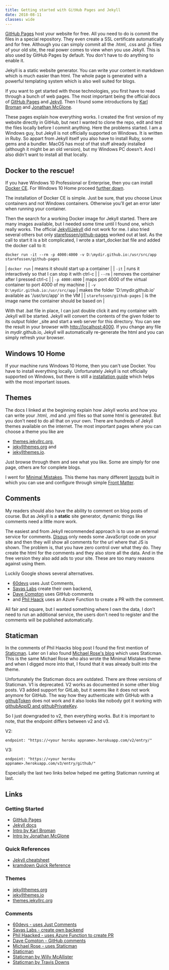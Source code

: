```yaml
---
title: Getting started with GitHub Pages and Jekyll
date: 2018-08-11
classes: wide
---
```


[GitHub Pages](https://pages.github.com/) host your website for free. All you need to do is commit the
files in a special repository. They even create a SSL certificate automatically and for free.
Although you can simply commit all the .html, .css and .js files of your old site, the real
power comes to view when you use Jekyll. This is also used by GitHub Pages by default. You
don't have to do anything to enable it.

Jekyll is a static website generator. You can write your content in markdown which is much easier than html.
The whole page is generated with a powerful templating system which is also well suited for blogs.

If you want to get started with those technologies, you first have to read through a bunch of web pages.
The most important being the official docs of
[GitHub Pages](https://pages.github.com/) and [Jekyll](https://jekyllrb.com/docs/home/).
Then I found some introductions by [Karl Broman](https://kbroman.org/simple_site/) and
[Jonathan McGlone](http://jmcglone.com/guides/github-pages/).

These pages explain how everything works. I created the first version of my website directly in GitHub,
but next I wanted to clone the repo, edit and test the files locally before I commit anything.
Here the problems started. I am a Windows guy, but Jekyll is not officially supported on Windows.
It is written in Ruby. So appart from Jekyll itself you also have to install Ruby, some gems and 
a bundler. MacOS has most of that stuff already installed (although it might be an old version), but
my Windows PC doesn't. And I also didn't want to install all that locally.


## Docker to the rescue!

If you have Windows 10 Professional or Enterprise, then you can install
[Docker CE](https://store.docker.com/editions/community/docker-ce-desktop-windows).
For Windows 10 Home proceed [further down](#windows-10-home).

The installation of Docker CE is simple. Just be sure, that you choose Linux containers and not
Windows containers. Otherwise you'll get an error later when running your container.

Then the search for a working Docker image for Jekyll started. There are many images available, but I needed
some time until I found one, which really works.
The official [Jekyll/Jekyll](https://hub.docker.com/r/jekyll/jekyll/) did not work for me.
I also tried several others but only [starefossen/github-pages](https://github.com/Starefossen/docker-github-pages)
worked out at last. As the call to start it is a bit complicated, I wrote a start_docker.bat file
and added the docker call to it:

    docker run -it --rm -p 4000:4000 -v D:\mydir.github.io:/usr/src/app starefossen/github-pages

| `docker run` | means it should start up a container |
| `-it` | runs it interactively so that I can stop it with ctrl-c |
| `--rm` | removes the container after I pressed ctrl-c |
| `-p 4000:4000` | maps port 4000 of the virtual container to port 4000 of my machine |
| `-v D:\mydir.github.io:/usr/src/app` | makes the folder 'D:\mydir.github.io' available as '/usr/src/app' in the VM |
| `starefossen/github-pages` | is the image name the container should be based on |

With that .bat file in place, I can just double click it and my container with Jekyll will be started.
Jekyll will convert the contents of the given folder to its output folder _site and start a web server for this
directory. You can see the result in your browser with [http://localhost:4000](http://localhost:4000).
If you change any file in *mydir*.github.io, Jekyll will automatically re-generate the html and you can
simply refresh your browser.


## Windows 10 Home

If your machine runs Windows 10 Home, then you can't use Docker. You have to install everything locally.
Unfortunately Jekyll is not officially supported on Windows, but there is still a 
[installation guide](https://jekyllrb.com/docs/windows) which helps with the most important issues.


## Themes

The docs I linked at the beginning explain how Jekyll works and how you can write your .html, .md and .yml
files so that some html is generated. But you don't need to do all that on your own.
There are hundreds of Jekyll themes available on the internet. 
The most important pages where you can choose a theme you like are
- [themes.jekyllrc.org](http://themes.jekyllrc.org/),
- [jekyllthemes.org](http://jekyllthemes.org/) and
- [jekyllthemes.io](https://jekyllthemes.io).

Just browse through them and see what you like. Some are simply for one page, others are for complete blogs.

I went for [Minimal Mistakes](https://github.com/mmistakes/minimal-mistakes).
This theme has many different [layouts](https://mmistakes.github.io/minimal-mistakes/docs/layouts/) built in
which you can use and configure through simple [Front Matter](https://jekyllrb.com/docs/front-matter/).


## Comments

My readers should also have the ability to comment on blog posts of course.
But as Jekyll is a **static** site generator, dynamic things like comments need a little more work.

The easiest and from Jekyll recommended approach is to use an external service for comments.
[Disqus](https://disqus.com/admin/install/platforms/jekyll/) only needs some JavaScript code
on your site and then they will show all comments for the url where that JS is shown.
The problem is, that you have zero control over what they do.
They create the html for the comments and they also store all the data. And in the free version
they also add ads to your site. These are too many reasons against using them.

Luckily Google shows several alternatives.
- [60devs](https://60devs.com/adding-comments-to-your-jekyll-blog.html) uses Just Comments,
- [Savas Labs](https://savaslabs.com/2016/04/20/squabble-comments.html) create their own backend,
- [Dave Compton](https://dc25.github.io/myBlog/2017/06/24/using-github-comments-in-a-jekyll-blog.html) uses GitHub comments
- and [Phil Haack](https://haacked.com/archive/2018/06/24/comments-for-jekyll-blogs/) uses an Azure Function to create a PR with the comment.

All fair and square, but I wanted something where I own the data, I don't need to run an additional service,
the users don't need to register and the comments will be published automatically.

## Staticman

In the comments of Phil Haacks blog post I found the first mention of [Staticman](https://staticman.net/).
Later on I also found [Michael Rose's blog](https://mademistakes.com/articles/jekyll-static-comments/)
which uses Staticman. This is the same Michael Rose who also wrote the Minimal Mistakes theme and 
when I digged more into that, I found that it was already built into the theme.

Unfortunately the Staticman docs are outdated. There are three versions of Staticman.
V1 is deprecated. V2 works as documented in some other blog posts.
V3 added support for GitLab, but it seems like it does not work anymore for GitHub.
The way how they authenticate with GitHub with a [githubToken](https://staticman.net/docs/api#githubToken) does not work
and it also looks like nobody got it working with [githubAppID and githubPrivateKey](https://github.com/eduardoboucas/staticman/issues/332#issuecomment-599149027).

So I just downgraded to v2, then everything works. But it is important to note, that the endpoint differs between v2 and v3.

V2:

    endpoint: "https://<your heroku appname>.herokuapp.com/v2/entry/"

V3:

    endpoint: "https://<your heroku appname>.herokuapp.com/v3/entry/github/"

Especially the last two links below helped me getting Staticman running at last.

## Links

### Getting Started

- [GitHub Pages](https://pages.github.com/)
- [Jekyll docs](https://jekyllrb.com/docs/home/)
- [Intro by Karl Broman](https://kbroman.org/simple_site/)
- [Intro by Jonathan McGlone](http://jmcglone.com/guides/github-pages/)

### Quick References

- [Jekyll cheatsheet](https://devhints.io/jekyll)
- [kramdown Quick Reference](https://kramdown.gettalong.org/quickref.html)

### Themes

- [jekyllthemes.org](http://jekyllthemes.org/)
- [jekyllthemes.io](https://jekyllthemes.io)
- [themes.jekyllrc.org](http://themes.jekyllrc.org/)

### Comments

- [60devs - uses Just Comments](https://60devs.com/adding-comments-to-your-jekyll-blog.html)
- [Savas Labs - create own backend](https://savaslabs.com/2016/04/20/squabble-comments.html)
- [Phil Haacked - uses Azure Function to create PR](https://haacked.com/archive/2018/06/24/comments-for-jekyll-blogs/)
- [Dave Compton - GitHub comments](https://dc25.github.io/myBlog/2017/06/24/using-github-comments-in-a-jekyll-blog.html)
- [Michael Rose - uses Staticman](https://mademistakes.com/articles/jekyll-static-comments/)
- [Staticman](https://staticman.net/)
- [Staticman by Willy McAllister](https://spinningnumbers.org/a/staticman-heroku.html#try-it-out)
- [Staticman by Travis Downs](https://travisdowns.github.io/blog/2020/02/05/now-with-comments.html)